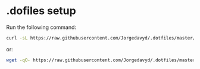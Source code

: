 # .dofiles setup
Run the following command:
```bash
curl -sL https://raw.githubusercontent.com/Jorgedavyd/.dotfiles/master/scripts/setup | bash
```
or:
```bash
wget -qO- https://raw.githubusercontent.com/Jorgedavyd/.dotfiles/master/scripts/setup | bash
```
